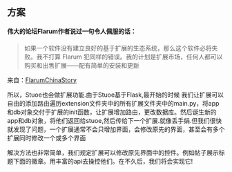## 方案

#### 伟大的论坛Flarum作者说过一句令人佩服的话：

>如果一个软件没有建立良好的基于扩展的生态系统，那么这个软件必将失败。我不打算 Flarum 犯同样的错误。我的计划是扩展市场，任何人都可以购买和出售扩展——配有简单的安装和更新

来自：[FlarumChinaStory](https://www.flarumchina.org/story/)



所以，Stuoe也会做扩展功能.由于Stuoe基于Flask,最开始的时候
我们让扩展可以自由的添加路由遍历extension文件夹中的所有扩展文件夹中的main.py，将app和db对象交付于扩展的init函数，让扩展增加路由，更改数据库。然后诞生新的app和db对象，将他们返回给stuoe,然后传给下一个扩展.就像丢手绢.但我们很快就发现了问题，一个扩展通常不会只增加界面，会修改原先的界面，甚至会有多个扩展同时修改一个或多个界面

解决方法也非常简单，我们规定扩展可以修改原先界面中的控件。例如帖子展示标题下面的徽章。用丰富的api去操控他们。在不久后，我们将会实现它!

